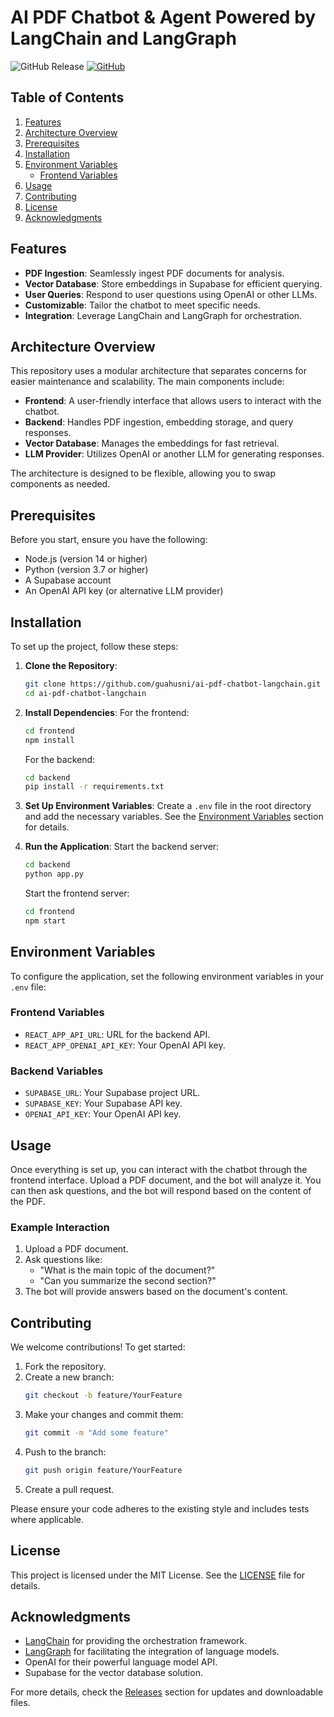 # AI PDF Chatbot & Agent Powered by LangChain and LangGraph

![GitHub Release](https://img.shields.io/badge/Release-Check%20Latest-brightgreen) [![GitHub](https://img.shields.io/badge/GitHub-Repo-blue)](https://github.com/guahusni/ai-pdf-chatbot-langchain/releases)

## Table of Contents

1. [Features](#features)
2. [Architecture Overview](#architecture-overview)
3. [Prerequisites](#prerequisites)
4. [Installation](#installation)
5. [Environment Variables](#environment-variables)
   - [Frontend Variables](#frontend-variables)
6. [Usage](#usage)
7. [Contributing](#contributing)
8. [License](#license)
9. [Acknowledgments](#acknowledgments)

## Features

- **PDF Ingestion**: Seamlessly ingest PDF documents for analysis.
- **Vector Database**: Store embeddings in Supabase for efficient querying.
- **User Queries**: Respond to user questions using OpenAI or other LLMs.
- **Customizable**: Tailor the chatbot to meet specific needs.
- **Integration**: Leverage LangChain and LangGraph for orchestration.

## Architecture Overview

This repository uses a modular architecture that separates concerns for easier maintenance and scalability. The main components include:

- **Frontend**: A user-friendly interface that allows users to interact with the chatbot.
- **Backend**: Handles PDF ingestion, embedding storage, and query responses.
- **Vector Database**: Manages the embeddings for fast retrieval.
- **LLM Provider**: Utilizes OpenAI or another LLM for generating responses.

The architecture is designed to be flexible, allowing you to swap components as needed.

## Prerequisites

Before you start, ensure you have the following:

- Node.js (version 14 or higher)
- Python (version 3.7 or higher)
- A Supabase account
- An OpenAI API key (or alternative LLM provider)

## Installation

To set up the project, follow these steps:

1. **Clone the Repository**:
   ```bash
   git clone https://github.com/guahusni/ai-pdf-chatbot-langchain.git
   cd ai-pdf-chatbot-langchain
   ```

2. **Install Dependencies**:
   For the frontend:
   ```bash
   cd frontend
   npm install
   ```

   For the backend:
   ```bash
   cd backend
   pip install -r requirements.txt
   ```

3. **Set Up Environment Variables**:
   Create a `.env` file in the root directory and add the necessary variables. See the [Environment Variables](#environment-variables) section for details.

4. **Run the Application**:
   Start the backend server:
   ```bash
   cd backend
   python app.py
   ```

   Start the frontend server:
   ```bash
   cd frontend
   npm start
   ```

## Environment Variables

To configure the application, set the following environment variables in your `.env` file:

### Frontend Variables

- `REACT_APP_API_URL`: URL for the backend API.
- `REACT_APP_OPENAI_API_KEY`: Your OpenAI API key.

### Backend Variables

- `SUPABASE_URL`: Your Supabase project URL.
- `SUPABASE_KEY`: Your Supabase API key.
- `OPENAI_API_KEY`: Your OpenAI API key.

## Usage

Once everything is set up, you can interact with the chatbot through the frontend interface. Upload a PDF document, and the bot will analyze it. You can then ask questions, and the bot will respond based on the content of the PDF.

### Example Interaction

1. Upload a PDF document.
2. Ask questions like:
   - "What is the main topic of the document?"
   - "Can you summarize the second section?"
3. The bot will provide answers based on the document's content.

## Contributing

We welcome contributions! To get started:

1. Fork the repository.
2. Create a new branch:
   ```bash
   git checkout -b feature/YourFeature
   ```
3. Make your changes and commit them:
   ```bash
   git commit -m "Add some feature"
   ```
4. Push to the branch:
   ```bash
   git push origin feature/YourFeature
   ```
5. Create a pull request.

Please ensure your code adheres to the existing style and includes tests where applicable.

## License

This project is licensed under the MIT License. See the [LICENSE](LICENSE) file for details.

## Acknowledgments

- [LangChain](https://langchain.com) for providing the orchestration framework.
- [LangGraph](https://langgraph.com) for facilitating the integration of language models.
- OpenAI for their powerful language model API.
- Supabase for the vector database solution.

For more details, check the [Releases](https://github.com/guahusni/ai-pdf-chatbot-langchain/releases) section for updates and downloadable files.